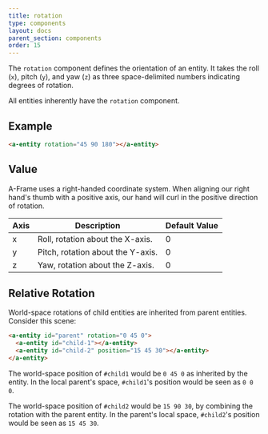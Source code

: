 ```yaml
---
title: rotation
type: components
layout: docs
parent_section: components
order: 15
---
```


The `rotation` component defines the orientation of an entity. It takes the roll (`x`), pitch (`y`), and yaw (`z`) as three space-delimited numbers indicating degrees of rotation.

All entities inherently have the `rotation` component.

## Example

```html
<a-entity rotation="45 90 180"></a-entity>
```

## Value

A-Frame uses a right-handed coordinate system. When aligning our right hand's thumb with a positive axis, our hand will curl in the positive direction of rotation.

| Axis | Description                       | Default Value
|------|-----------------------------------|---------------|
| x    | Roll, rotation about the X-axis.  | 0             |
| y    | Pitch, rotation about the Y-axis. | 0             |
| z    | Yaw, rotation about the Z-axis.   | 0             |

## Relative Rotation

World-space rotations of child entities are inherited from parent entities. Consider this scene:

```html
<a-entity id="parent" rotation="0 45 0">
  <a-entity id="child-1"></a-entity>
  <a-entity id="child-2" position="15 45 30"></a-entity>
</a-entity>
```

The world-space position of `#child1` would be `0 45 0` as inherited by the entity. In the local parent's space, `#child1`'s position would be seen as `0 0 0`.

The world-space position of `#child2` would be `15 90 30`, by combining the rotation with the parent entity. In the parent's local space, `#child2`'s position would be seen as `15 45 30`.
